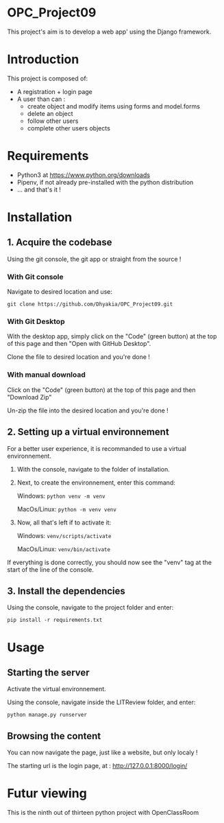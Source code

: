 # OPC_Project09

This project's aim is to develop a web app' using the Django framework.


# Introduction

This project is composed of:
* A registration + login page
* A user than can : 
    * create object and modify items using forms and model.forms
    * delete an object
    * follow other users
    * complete other users objects


# Requirements

* Python3 at https://www.python.org/downloads
* Pipenv, if not already pre-installed with the python distribution
* ... and that's it !


# Installation

## 1. Acquire the codebase
Using the git console, the git app or straight from the source ! 

### With Git console
Navigate to desired location and use:
```
git clone https://github.com/Dhyakia/OPC_Project09.git
```

### With Git Desktop
With the desktop app, simply click on the "Code" (green button) at the top of this page and then "Open with GitHub Desktop".

Clone the file to desired location and you're done !

### With manual download
Click on the "Code" (green button) at the top of this page and then "Download Zip"

Un-zip the file into the desired location and you're done !

## 2. Setting up a virtual environnement
For a better user experience, it is recommanded to use a virtual environnement.

1. With the console, navigate to the folder of installation.

2. Next, to create the environnement, enter this command:
    
    Windows: ```python venv -m venv ```

    MacOs/Linux: ```python -m venv venv ```

3. Now, all that's left if to activate it:

    Windows: ```venv/scripts/activate```

    MacOs/Linux: ```venv/bin/activate```

If everything is done correctly, you should now see the "venv" tag at the start of the line of the console.

## 3. Install the dependencies

Using the console, navigate to the project folder and enter:
```
pip install -r requirements.txt
```

# Usage

## Starting the server
Activate the virtual environnement.


Using the console, navigate inside the LITReview folder, and enter:

```
python manage.py runserver
```

## Browsing the content
You can now navigate the page, just like a website, but only localy !

The starting url is the login page, at : http://127.0.0.1:8000/login/

# Futur viewing

This is the ninth out of thirteen python project with OpenClassRoom